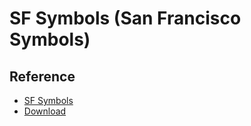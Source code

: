 # SF Symbols (San Francisco Symbols)

## Reference

* [SF Symbols](https://developer.apple.com/design/human-interface-guidelines/sf-symbols/overviews)
* [Download](https://developer.apple.com/design/downloads/SF-Symbols.dmg)
